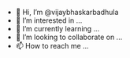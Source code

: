 - 👋 Hi, I’m @vijaybhaskarbadhula
- 👀 I’m interested in ...
- 🌱 I’m currently learning ...
- 💞️ I’m looking to collaborate on ...
- 📫 How to reach me ...

<!---
vijaybhaskarbadhula/vijaybhaskarbadhula is a ✨ special ✨ repository because its `README.md` (this file) appears on your GitHub profile.
You can click the Preview link to take a look at your changes.
--->
